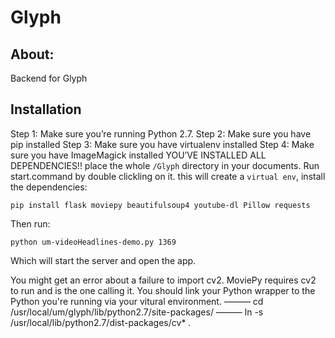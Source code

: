 <h1>Glyph</h1>

<h2>About:</h2>

Backend for Glyph

<h2>Installation</h2>

Step 1: Make sure you’re running Python 2.7.
Step 2: Make sure you have pip installed
Step 3: Make sure you have virtualenv installed 
Step 4: Make sure you have ImageMagick installed
YOU’VE INSTALLED ALL DEPENDENCIES!! 
place the whole `/Glyph` directory in your documents.
Run start.command by double clickling on it. 
this will create a `virtual env`, install the dependencies: 

```
pip install flask moviepy beautifulsoup4 youtube-dl Pillow requests
```

Then run:

```
python um-videoHeadlines-demo.py 1369
```
Which will start the server and open the app. 


You might get an error about a failure to import cv2. MoviePy requires cv2 to run and is the one calling it. You should link your Python wrapper to the Python you're running via your vitural environment. 
——— cd /usr/local/um/glyph/lib/python2.7/site-packages/
——— ln -s /usr/local/lib/python2.7/dist-packages/cv* .

